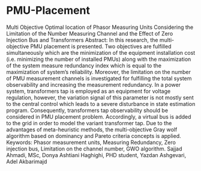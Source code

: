 # PMU-Placement
Multi Objective Optimal location of Phasor Measuring Units Considering the Limitation of the Number Measuring Channel and the Effect of Zero Injection Bus and Transformers
Abstract: In this research, the multi-objective PMU placement is presented. Two objectives are fulfilled simultaneously which are the minimization of the equipment installation cost (i.e. minimizing the number of installed PMUs) along with the maximization of the system measure redundancy index which is equal to the maximization of system’s reliability. Moreover, the limitation on the number of PMU measurement channels is investigated for fulfilling the total system observability and increasing the measurement redundancy. In a power system, transformers tap is employed as an equipment for voltage regulation, however, the variation signal of this parameter is not mostly sent to the central control which leads to a severe disturbance in state estimation program. Consequently, transformers tap observability should be considered in PMU placement problem. Accordingly, a virtual bus is added to the grid in order to model the variant transformer tap. Due to the advantages of meta-heuristic methods, the multi-objective Gray wolf algorithm based on dominancy and Pareto criteria concepts is applied.
Keywords: Phasor measurement units, Measuring Redundancy, Zero injection bus, Limitation on the channel number, GWO algorithm.
Sajjad Ahmadi, MSc, Donya Ashtiani Haghighi, PHD student, Yazdan Ashgevari, Adel Akbarimajd
